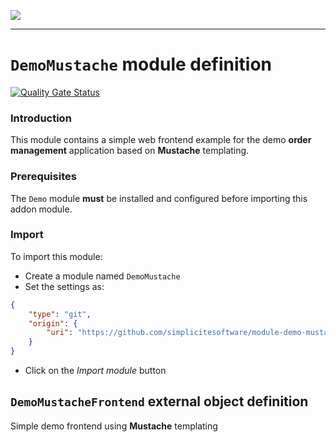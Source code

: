 <!--
 ___ _            _ _    _ _    __
/ __(_)_ __  _ __| (_)__(_) |_ /_/
\__ \ | '  \| '_ \ | / _| |  _/ -_)
|___/_|_|_|_| .__/_|_\__|_|\__\___|
            |_| 
-->
![](https://docs.simplicite.io//logos/logo250.png)
* * *

`DemoMustache` module definition
================================

[![Quality Gate Status](https://sonarcloud.io/api/project_badges/measure?project=simplicite-modules-DemoProject&metric=alert_status)](https://sonarcloud.io/dashboard?id=simplicite-modules-DemoProject)

### Introduction

This module contains a simple web frontend example for the demo **order management** application
based on **Mustache** templating.

### Prerequisites

The `Demo` module **must** be installed and configured before importing this addon module.

### Import

To import this module:

- Create a module named `DemoMustache`
- Set the settings as:

```json
{
	"type": "git",
	"origin": {
		"uri": "https://github.com/simplicitesoftware/module-demo-mustache.git"
	}
}
```

- Click on the _Import module_ button

`DemoMustacheFrontend` external object definition
-------------------------------------------------

Simple demo frontend using **Mustache** templating


